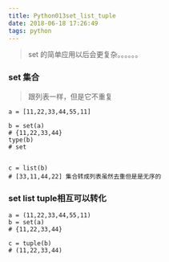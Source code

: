 ```yaml
---
title: Python013set_list_tuple
date: 2018-06-18 17:26:49
tags: python
---
```


> set 的简单应用以后会更复杂。。。。。。

### set 集合

> 跟列表一样，但是它不重复

```
a = [11,22,33,44,55,11]

b = set(a)
# {11,22,33,44}
type(b)
# set


c = list(b)
# [33,11,44,22] 集合转成列表虽然去重但是是无序的
```

### set list tuple相互可以转化

```
a = (11,22,33,44,55,11)
b = set(a)
# {11,22,33,44}

c = tuple(b)
# (11,22,33,44)
```